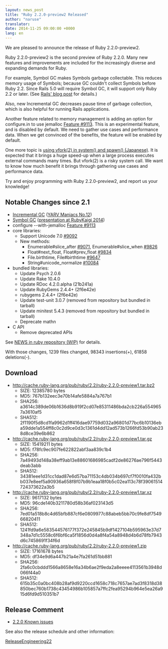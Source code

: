 ```yaml
---
layout: news_post
title: "Ruby 2.2.0-preview2 Released"
author: "naruse"
translator:
date: 2014-11-25 09:00:00 +0000
lang: en
---
```


We are pleased to announce the release of Ruby 2.2.0-preview2.

Ruby 2.2.0-preview2 is the second preview of Ruby 2.2.0.
Many new features and improvements are included for the increasingly
diverse and expanding demands for Ruby.

For example, Symbol GC makes Symbols garbage collectable.
This reduces memory usage of Symbols; because GC couldn't collect Symbols before
Ruby 2.2. Since Rails 5.0 will require Symbol GC, it will support only Ruby 2.2
or later. (See [Rails' blog post](http://weblog.rubyonrails.org/2014/8/20/Rails-4-2-beta1/) for details.)

Also, new Incremental GC decreases pause time of garbage collection, which is also helpful for running Rails applications.

Another feature related to memory management is adding an option for configure.in to use jemalloc
[Feature #9113](https://bugs.ruby-lang.org/issues/9113).
This is an experimental feature, and is disabled by default.
We need to gather use cases and performance data.
When we get convinced of the benefits, the feature will be enabled by default.

One more topic is [using vfork(2) in system() and spawn() (Japanese)](http://www.a-k-r.org/d/2014-09.html#a2014_09_06).
It is expected that it brings a huge speed-up when a large process executes external commands many times.
But vfork(2) is a risky system call.
We want to know how much benefit it brings through gathering use cases and performance data.

Try and enjoy programming with Ruby 2.2.0-preview2, and report us your knowledge!

## Notable Changes since 2.1

* [Incremental GC](https://bugs.ruby-lang.org/issues/10137) ([YARV Maniacs No.12](http://magazine.rubyist.net/?0048-YARVManiacs))
* [Symbol GC](https://bugs.ruby-lang.org/issues/9634) ([presentation at RubyKaigi 2014](http://www.slideshare.net/authorNari/symbol-gc))
* configure --with-jemalloc [Feature #9113](https://bugs.ruby-lang.org/issues/9113)
* core libraries:
  * Support Unicode 7.0 [#9092](https://bugs.ruby-lang.org/issues/9092)
  * New methods:
    * Enumerable#slice_after [#9071](https://bugs.ruby-lang.org/issues/9071), Enumerable#slice_when [#9826](https://bugs.ruby-lang.org/issues/9826)
    * Float#next_float, Float#prev_float [#9834](https://bugs.ruby-lang.org/issues/9834)
    * File.birthtime, File#birthtime [#9647](https://bugs.ruby-lang.org/issues/9647)
    * String#unicode_normalize [#10084](https://bugs.ruby-lang.org/issues/10084)
* bundled libraries:
  * Update Psych 2.0.6
  * Update Rake 10.4.0
  * Update RDoc 4.2.0.alpha (21b241a)
  * Update RubyGems 2.4.4+ (2f6e42e)
  * rubygems 2.4.4+ (2f6e42e)
  * Update test-unit 3.0.7 (removed from repository but bundled
in tarball)
  * Update minitest 5.4.3 (removed from repository but bundled in tarball)
  * Deprecate mathn
* C API
  * Remove deprecated APIs

See [NEWS in ruby repository (WIP)](https://github.com/ruby/ruby/blob/v2_2_0_preview2/NEWS) for details.

With those changes, 1239 files changed, 98343 insertions(+), 61858 deletions(-).

## Download

* <http://cache.ruby-lang.org/pub/ruby/2.2/ruby-2.2.0-preview1.tar.bz2>
  * SIZE:   12385780 bytes
  * MD5:    767b132eec3e70b14afe5884a7a767b1
  * SHA256: a3614c389de06b1636d8b919f2cd07e85311486bda2cb226a5549657a3610af5
  * SHA512: 2f1190f5d8cd1fa9962d1ff416dae97759d032a96801d77bc6b10136eba59dde1a554ff8c0c2d9ce0d3c1361d4dd12ad573b1266fd53b90ab238d8ce39e6b862
* <http://cache.ruby-lang.org/pub/ruby/2.2/ruby-2.2.0-preview1.tar.gz>
  * SIZE:   15419211 bytes
  * MD5:    f78fc9ec907fe622822abf3aa839c1b4
  * SHA256: 7a49493d148a38eff9ab13e88601686985cadf2de86276ae796f5443deab3abb
  * SHA512: 34381eee1d31cc1dad87e6d57ba71153c4db034b697cf7f0010fa432bb037e8eef5a90936a658f8f07b9b1eaa18f0b5c02ea113c78f39061514724373622a3b5
* <http://cache.ruby-lang.org/pub/ruby/2.2/ruby-2.2.0-preview1.tar.xz>
  * SIZE:   9617132 bytes
  * MD5:    96cde140b3211780d58b36af023143d5
  * SHA256: 7ed01a518b8c4d65bfb887cf6e0809977c88abeb5bb70c9fe8df754966820411
  * SHA512: 1241fd9a6e583544576177f372e245845b9df1427104b595963e37d7348a7d1c5558c6f6bf6ca5f1856d0d4a8f4a54a8948d4b6d78fb7943d6c7458691f34f6d
* <http://cache.ruby-lang.org/pub/ruby/2.2/ruby-2.2.0-preview1.zip>
  * SIZE:   17161678 bytes
  * MD5:    df34e9d6a447b21a4e7fa261d51bb881
  * SHA256: 2fa6c0cbddd1566a8658e16a34b6ae2f9eda2a8eeee4113561b3948d066f44a0
  * SHA512: 615b35c0a0bc408b28af9d9220ccd1658c718c7657ae7ad3f8318d38850bec760b1738c43454986b105857a7ffc2fea95294b964e5ea26a915d6fd9d510351b7

## Release Comment

* [2.2.0 Known issues](http://bugs.ruby-lang.org/projects/ruby-trunk/issues?query_id=115)

See also the release schedule and other information:

[ReleaseEngineering22](http://bugs.ruby-lang.org/projects/ruby-trunk/wiki/ReleaseEngineering22)
